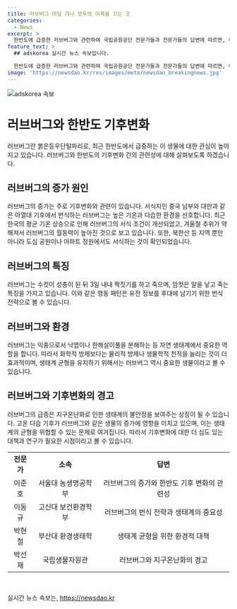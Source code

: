 ```yaml
---
title: 러브버그 어딜 가나 모두의 이목을 끄는 곳
categories:
  - News
excerpt: >
  한반도에 급증한 러브버그와 관련하여 국립공원공단 전문가들과 전문가들의 답변에 따르면, 이는 기후변화의 증거로 여겨질 수 있다. 러브버그의 대규모 출몰은 기후가 아열대화하고 있는 것을 시사하며, 이는 생태계의 불안정을 보여주는 징후일 수 있다. 또한, 러브버그는 익충으로 쓰레기를 분해하거나 꽃의 수분을 촉진시키는 등의 역할을 하기 때문에 화학적 방제보다는 물리적 방제나 생물학적 천적을 늘리는 것이 더 효과적일 수 있다. 이번 현상은 지구온난화로 생태계가 불안정해지고 있음을 보여주며, 생태계의 균형이 잡히기 위해서는 천적의 증가나 전염병 등의 감소 요인이 발생할 필요가 있다.
feature_text: >
  ## adskorea 실시간 뉴스 속보입니다.

  한반도에 급증한 러브버그와 관련하여 국립공원공단 전문가들과 전문가들의 답변에 따르면, 이는 기후변화의 증거로 여겨질 수 있다. 러브버그의 대규모 출몰은 기후가 아열대화하고 있는 것을 시사하며, 이는 생태계의 불안정을 보여주는 징후일 수 있다. 또한, 러브버그는 익충으로 쓰레기를 분해하거나 꽃의 수분을 촉진시키는 등의 역할을 하기 때문에 화학적 방제보다는 물리적 방제나 생물학적 천적을 늘리는 것이 더 효과적일 수 있다. 이번 현상은 지구온난화로 생태계가 불안정해지고 있음을 보여주며, 생태계의 균형이 잡히기 위해서는 천적의 증가나 전염병 등의 감소 요인이 발생할 필요가 있다.
image: 'https://newsdao.kr/res/images/meta/newsdao_breakingnews.jpg'
---
```


<p><img src="https://newsdao.kr/res/images/meta/newsdao_breakingnews.jpg" alt="adskorea 속보" /></p>

<h1>러브버그와 한반도 기후변화</h1>

<p data-ke-size="size16">러브버그란 붉은등우단털파리로, 최근 한반도에서 급증하는 이 생물에 대한 관심이 높아지고 있습니다. 러브버그와 한반도의 기후변화 간의 관련성에 대해 살펴보도록 하겠습니다.</p>

<h2><b>러브버그의 증가 원인</b></h2>

<p>러브버그의 증가는 주로 기후변화와 관련이 있습니다. 서식지인 중국 남부와 대만과 같은 아열대 기후에서 번식하는 러브버그는 높은 기온과 다습한 환경을 선호합니다. 최근 한국의 평균 기온 상승으로 인해 러브버그의 서식 조건이 개선되었고, 겨울철 추위가 약해져서 러브버그의 월동력이 높아진 것으로 보고 있습니다. 또한, 북한산 등 지역 뿐만 아니라 도심 공원이나 아파트 정원에서도 서식하는 것이 확인되었습니다.</p>

<h2><b>러브버그의 특징</b></h2>

<p>러브버그는 수컷이 성충이 된 뒤 3일 내내 짝짓기를 하고 죽으며, 암컷은 알을 낳고 죽는 특징을 가지고 있습니다. 이와 같은 행동 패턴은 유전 정보를 후대에 남기기 위한 번식 전략으로 볼 수 있습니다.</p>

<h2><b>러브버그와 환경</b></h2>

<p>러브버그는 익충으로서 낙엽이나 한해살이풀을 분해하는 등 자연 생태계에서 중요한 역할을 합니다. 따라서 화학적 방제보다는 물리적 방제나 생물학적 천적을 늘리는 것이 더 효과적이며, 생태계 균형을 유지하기 위해서는 러브버그 역시 중요한 생물이라고 볼 수 있습니다.</p>

<h2><b>러브버그와 기후변화의 경고</b></h2>

<p>러브버그의 급증은 지구온난화로 인한 생태계의 불안정을 보여주는 상징이 될 수 있습니다. 고온 다습 기후가 러브버그와 같은 생물의 증가에 영향을 미치고 있으며, 이는 생태계의 균형을 위협할 수 있는 문제로 여겨집니다. 따라서 기후변화에 대한 더 심도 있는 대책과 연구가 필요한 시점이라고 볼 수 있습니다.</p>

<table>
    <tr>
        <td style="text-align: center; height: 17px;"><b>전문가</b></td>
        <td style="text-align: center; height: 17px;"><b>소속</b></td>
        <td style="text-align: center; height: 17px;"><b>답변</b></td>
    </tr>
    <tr>
        <td style="text-align: center; height: 17px;">이준호</td>
        <td style="text-align: center; height: 17px;">서울대 농생명공학부</td>
        <td style="text-align: center; height: 17px;">러브버그의 증가와 한반도 기후 변화의 관련성</td>
    </tr>
    <tr>
        <td style="text-align: center; height: 17px;">이동규</td>
        <td style="text-align: center; height: 17px;">고신대 보건환경학부</td>
        <td style="text-align: center; height: 17px;">러브버그의 번식 전략과 생태계의 중요성</td>
    </tr>
    <tr>
        <td style="text-align: center; height: 17px;">박현철</td>
        <td style="text-align: center; height: 17px;">부산대 환경생태학</td>
        <td style="text-align: center; height: 17px;">생태계 균형을 위한 환경적 대책</td>
    </tr>
    <tr>
        <td style="text-align: center; height: 17px;">박선재</td>
        <td style="text-align: center; height: 17px;">국립생물자원관</td>
        <td style="text-align: center; height: 17px;">러브버그와 지구온난화의 경고</td>
    </tr>
</table>

<p data-ke-size="size16">&nbsp;</p>
실시간 뉴스 속보는, <a href="https://newsdao.kr" rel="dofollow">https://newsdao.kr</a>


